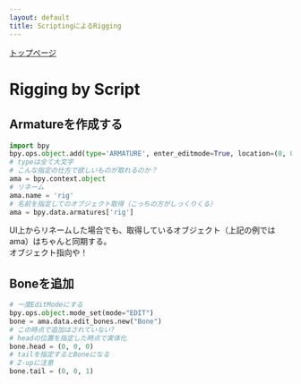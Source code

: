 ```yaml
---
layout: default
title: ScriptingによるRigging
---
```

[トップページ](index.md)

# Rigging by Script 

## Armatureを作成する
```python
import bpy
bpy.ops.object.add(type='ARMATURE', enter_editmode=True, location=(0, 0, 0))
# typeは全て大文字
# こんな指定の仕方で欲しいものが取れるのか？
ama = bpy.context.object
# リネーム
ama.name = 'rig'
# 名前を指定してのオブジェクト取得（こっちの方がしっくりくる）
ama = bpy.data.armatures['rig']
```
UI上からリネームした場合でも、取得しているオブジェクト（上記の例ではama）はちゃんと同期する。  
オブジェクト指向や！  
## Boneを追加
```python
# 一度EditModeにする
bpy.ops.object.mode_set(mode="EDIT")
bone = ama.data.edit_bones.new("Bone")
# この時点で追加はされていない?
# headの位置を指定した時点で実体化
bone.head = (0, 0, 0)
# tailを指定するとBoneになる
# Z-upに注意
bone.tail = (0, 0, 1)
```

